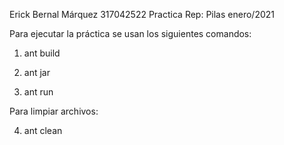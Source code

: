 Erick Bernal Márquez		317042522
Practica Rep: Pilas		enero/2021


Para ejecutar  la práctica se usan los siguientes comandos:

1. ant build

2. ant jar

3. ant run

Para limpiar archivos:

4. ant clean

 
